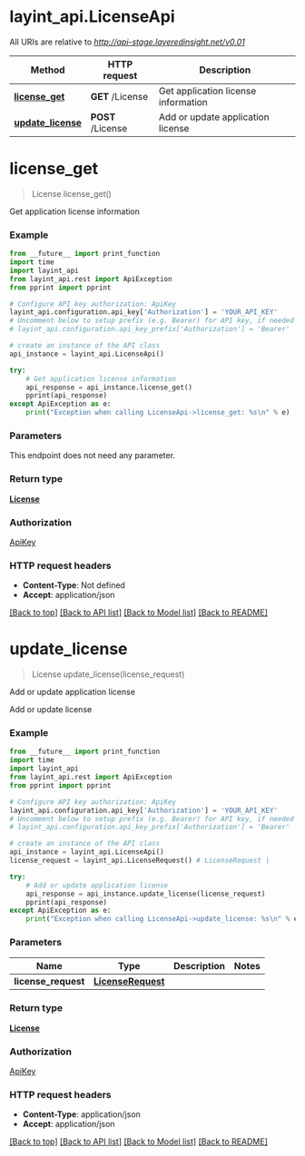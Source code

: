 # layint_api.LicenseApi

All URIs are relative to *http://api-stage.layeredinsight.net/v0.01*

Method | HTTP request | Description
------------- | ------------- | -------------
[**license_get**](LicenseApi.md#license_get) | **GET** /License | Get application license information
[**update_license**](LicenseApi.md#update_license) | **POST** /License | Add or update application license


# **license_get**
> License license_get()

Get application license information

### Example 
```python
from __future__ import print_function
import time
import layint_api
from layint_api.rest import ApiException
from pprint import pprint

# Configure API key authorization: ApiKey
layint_api.configuration.api_key['Authorization'] = 'YOUR_API_KEY'
# Uncomment below to setup prefix (e.g. Bearer) for API key, if needed
# layint_api.configuration.api_key_prefix['Authorization'] = 'Bearer'

# create an instance of the API class
api_instance = layint_api.LicenseApi()

try: 
    # Get application license information
    api_response = api_instance.license_get()
    pprint(api_response)
except ApiException as e:
    print("Exception when calling LicenseApi->license_get: %s\n" % e)
```

### Parameters
This endpoint does not need any parameter.

### Return type

[**License**](License.md)

### Authorization

[ApiKey](../README.md#ApiKey)

### HTTP request headers

 - **Content-Type**: Not defined
 - **Accept**: application/json

[[Back to top]](#) [[Back to API list]](../README.md#documentation-for-api-endpoints) [[Back to Model list]](../README.md#documentation-for-models) [[Back to README]](../README.md)

# **update_license**
> License update_license(license_request)

Add or update application license

Add or update license

### Example 
```python
from __future__ import print_function
import time
import layint_api
from layint_api.rest import ApiException
from pprint import pprint

# Configure API key authorization: ApiKey
layint_api.configuration.api_key['Authorization'] = 'YOUR_API_KEY'
# Uncomment below to setup prefix (e.g. Bearer) for API key, if needed
# layint_api.configuration.api_key_prefix['Authorization'] = 'Bearer'

# create an instance of the API class
api_instance = layint_api.LicenseApi()
license_request = layint_api.LicenseRequest() # LicenseRequest | 

try: 
    # Add or update application license
    api_response = api_instance.update_license(license_request)
    pprint(api_response)
except ApiException as e:
    print("Exception when calling LicenseApi->update_license: %s\n" % e)
```

### Parameters

Name | Type | Description  | Notes
------------- | ------------- | ------------- | -------------
 **license_request** | [**LicenseRequest**](LicenseRequest.md)|  | 

### Return type

[**License**](License.md)

### Authorization

[ApiKey](../README.md#ApiKey)

### HTTP request headers

 - **Content-Type**: application/json
 - **Accept**: application/json

[[Back to top]](#) [[Back to API list]](../README.md#documentation-for-api-endpoints) [[Back to Model list]](../README.md#documentation-for-models) [[Back to README]](../README.md)

